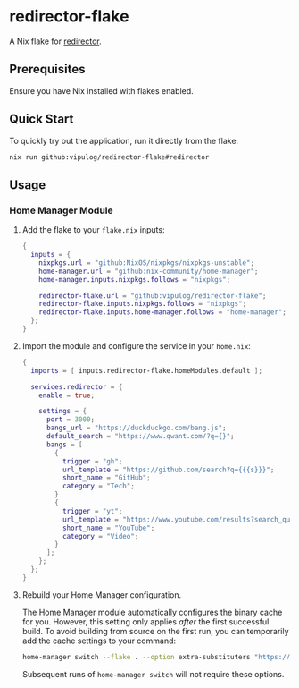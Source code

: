 # redirector-flake

A Nix flake for [redirector](https://github.com/Adolar0042/redirector).

## Prerequisites

Ensure you have Nix installed with flakes enabled.

## Quick Start

To quickly try out the application, run it directly from the flake:

```sh
nix run github:vipulog/redirector-flake#redirector
```

## Usage

### Home Manager Module

1. Add the flake to your `flake.nix` inputs:

   ```nix
   {
     inputs = {
       nixpkgs.url = "github:NixOS/nixpkgs/nixpkgs-unstable";
       home-manager.url = "github:nix-community/home-manager";
       home-manager.inputs.nixpkgs.follows = "nixpkgs";

       redirector-flake.url = "github:vipulog/redirector-flake";
       redirector-flake.inputs.nixpkgs.follows = "nixpkgs";
       redirector-flake.inputs.home-manager.follows = "home-manager";
     };
   }
   ```

1. Import the module and configure the service in your `home.nix`:

   ```nix
   {
     imports = [ inputs.redirector-flake.homeModules.default ];

     services.redirector = {
       enable = true;

       settings = {
         port = 3000;
         bangs_url = "https://duckduckgo.com/bang.js";
         default_search = "https://www.qwant.com/?q={}";
         bangs = [
           {
             trigger = "gh";
             url_template = "https://github.com/search?q={{{s}}}";
             short_name = "GitHub";
             category = "Tech";
           }
           {
             trigger = "yt";
             url_template = "https://www.youtube.com/results?search_query={{{s}}}";
             short_name = "YouTube";
             category = "Video";
           }
         ];
       };
     };
   }
   ```

1. Rebuild your Home Manager configuration.

   The Home Manager module automatically configures the binary cache for you. However, this setting only applies *after* the first successful build. To avoid building from source on the first run, you can temporarily add the cache settings to your command:

   ```sh
   home-manager switch --flake . --option extra-substituters "https://redirector.cachix.org" --option extra-trusted-public-keys "redirector.cachix.org-1:dvngBv4RkdsLLFfbFuxSWJ+Q+y1b126oU3dLizPaQxM="
   ```

   Subsequent runs of `home-manager switch` will not require these options.

